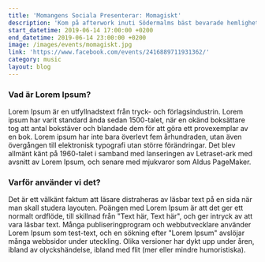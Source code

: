 ```yaml
---
title: 'Momangens Sociala Presenterar: Momagiskt'
description: 'Kom på afterwork inuti Södermalms bäst bevarade hemlighet. Liveande elektronisk mysmusik och billig dryck för medlemmar'
start_datetime: 2019-06-14 17:00:00 +0200
end_datetime: 2019-06-14 23:00:00 +0200
image: /images/events/momagiskt.jpg
link: 'https://www.facebook.com/events/2416889711931362/'
category: music
layout: blog
---
```


### Vad är Lorem Ipsum?

Lorem Ipsum är en utfyllnadstext från tryck- och förlagsindustrin. Lorem ipsum har varit standard ända sedan 1500-talet, när en okänd boksättare tog att antal bokstäver och blandade dem för att göra ett provexemplar av en bok. Lorem ipsum har inte bara överlevt fem århundraden, utan även övergången till elektronisk typografi utan större förändringar. Det blev allmänt känt på 1960-talet i samband med lanseringen av Letraset-ark med avsnitt av Lorem Ipsum, och senare med mjukvaror som Aldus PageMaker.

### Varför använder vi det?

Det är ett välkänt faktum att läsare distraheras av läsbar text på en sida när man skall studera layouten. Poängen med Lorem Ipsum är att det ger ett normalt ordflöde, till skillnad från "Text här, Text här", och ger intryck av att vara läsbar text. Många publiseringprogram och webbutvecklare använder Lorem Ipsum som test-text, och en sökning efter "Lorem Ipsum" avslöjar många webbsidor under uteckling. Olika versioner har dykt upp under åren, ibland av olyckshändelse, ibland med flit (mer eller mindre humoristiska).

